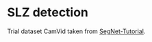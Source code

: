 # SLZ detection

Trial dataset CamVid taken from [SegNet-Tutorial](https://github.com/alexgkendall/SegNet-Tutorial.git).

